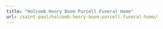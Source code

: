 ```yaml
---
title: "Holcomb Henry Boom Purcell Funeral Home"
url: /saint-paul/holcomb-henry-boom-purcell-funeral-home/
---
```


